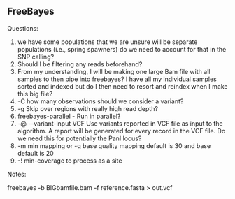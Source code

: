 ## FreeBayes

Questions: 
1) we have some populations that we are unsure will be separate populations (i.e., spring spawners) do we need to account for that in the SNP calling?
2) Should I be filtering any reads beforehand?
3) From my understanding, I will be making one large Bam file with all samples to then pipe into freebayes? I have all my individual samples sorted and indexed but do I then need to resort and reindex when I make this big file? 
4) -C how many observations should we consider a variant? 
5) -g Skip over regions with really high read depth? 
6) freebayes-parallel - Run in parallel?
7) -@ --variant-input VCF Use variants reported in VCF file as input to the algorithm. A report will be generated for every record in the VCF file. Do we need this for potentially the PanI locus?
8) -m min mapping or -q base quality mapping default is 30 and base default is 20
9) -! min-coverage to process as a site

Notes:

freebayes -b BIGbamfile.bam -f reference.fasta > out.vcf